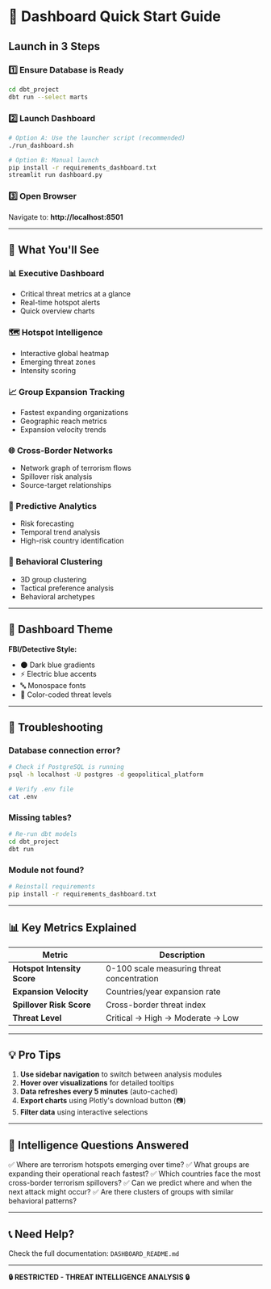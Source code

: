 # 🚀 Dashboard Quick Start Guide

## Launch in 3 Steps

### 1️⃣ Ensure Database is Ready
```bash
cd dbt_project
dbt run --select marts
```

### 2️⃣ Launch Dashboard
```bash
# Option A: Use the launcher script (recommended)
./run_dashboard.sh

# Option B: Manual launch
pip install -r requirements_dashboard.txt
streamlit run dashboard.py
```

### 3️⃣ Open Browser
Navigate to: **http://localhost:8501**

---

## 🎯 What You'll See

### **📊 Executive Dashboard**
- Critical threat metrics at a glance
- Real-time hotspot alerts
- Quick overview charts

### **🗺️ Hotspot Intelligence**
- Interactive global heatmap
- Emerging threat zones
- Intensity scoring

### **📈 Group Expansion Tracking**
- Fastest expanding organizations
- Geographic reach metrics
- Expansion velocity trends

### **🌐 Cross-Border Networks**
- Network graph of terrorism flows
- Spillover risk analysis
- Source-target relationships

### **🔮 Predictive Analytics**
- Risk forecasting
- Temporal trend analysis
- High-risk country identification

### **🧬 Behavioral Clustering**
- 3D group clustering
- Tactical preference analysis
- Behavioral archetypes

---

## 🎨 Dashboard Theme

**FBI/Detective Style:**
- 🌑 Dark blue gradients
- ⚡ Electric blue accents
- 🔤 Monospace fonts
- 🚨 Color-coded threat levels

---

## 🔧 Troubleshooting

### Database connection error?
```bash
# Check if PostgreSQL is running
psql -h localhost -U postgres -d geopolitical_platform

# Verify .env file
cat .env
```

### Missing tables?
```bash
# Re-run dbt models
cd dbt_project
dbt run
```

### Module not found?
```bash
# Reinstall requirements
pip install -r requirements_dashboard.txt
```

---

## 📊 Key Metrics Explained

| Metric | Description |
|--------|-------------|
| **Hotspot Intensity Score** | 0-100 scale measuring threat concentration |
| **Expansion Velocity** | Countries/year expansion rate |
| **Spillover Risk Score** | Cross-border threat index |
| **Threat Level** | Critical → High → Moderate → Low |

---

## 💡 Pro Tips

1. **Use sidebar navigation** to switch between analysis modules
2. **Hover over visualizations** for detailed tooltips
3. **Data refreshes every 5 minutes** (auto-cached)
4. **Export charts** using Plotly's download button (📷)
5. **Filter data** using interactive selections

---

## 🎯 Intelligence Questions Answered

✅ Where are terrorism hotspots emerging over time?
✅ What groups are expanding their operational reach fastest?
✅ Which countries face the most cross-border terrorism spillovers?
✅ Can we predict where and when the next attack might occur?
✅ Are there clusters of groups with similar behavioral patterns?

---

## 📞 Need Help?

Check the full documentation: `DASHBOARD_README.md`

---

**🔒 RESTRICTED - THREAT INTELLIGENCE ANALYSIS 🔒**

